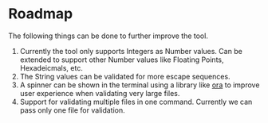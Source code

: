 # Roadmap
The following things can be done to further improve the tool.
1) Currently the tool only supports Integers as Number values. Can be extended to support other Number values like Floating Points, Hexadeicmals, etc.
2) The String values can be validated for more escape sequences.
3) A spinner can be shown in the terminal using a library like [ora](https://www.npmjs.com/package/ora) to improve user experience when validating very large files.
4) Support for validating multiple files in one command. Currently we can pass only one file for validation.
